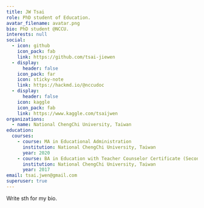 ```yaml
---
title: JW Tsai
role: PhD student of Education.
avatar_filename: avatar.png
bio: PhD student @NCCU.
interests: null
social:
  - icon: github
    icon_pack: fab
    link: https://github.com/tsai-jiewen
  - display:
      header: false
    icon_pack: far
    icon: sticky-note
    link: https://hackmd.io/@nccudoc
  - display:
      header: false
    icon: kaggle
    icon_pack: fab
    link: https://www.kaggle.com/tsaijwen
organizations:
  - name: National ChengChi University, Taiwan
education:
  courses:
    - course: MA in Educational Administration
      institution: National ChengChi University, Taiwan
      year: 2020
    - course: BA in Education with Teacher Counselor Certificate (Secondary)
      institution: National ChengChi University, Taiwan
      year: 2017
email: tsai.jwen@gmail.com
superuser: true
---
```


Write sth for my bio.
